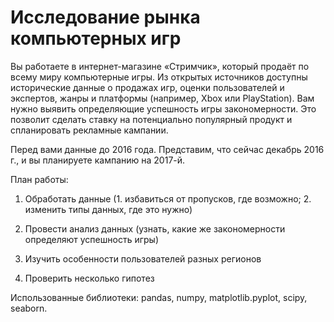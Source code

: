 # Исследование рынка компьютерных игр

Вы работаете в интернет-магазине «Стримчик», который продаёт по всему миру компьютерные игры. Из открытых источников доступны исторические данные о продажах игр, оценки пользователей и экспертов, жанры и платформы (например, Xbox или PlayStation). Вам нужно выявить определяющие успешность игры закономерности. Это позволит сделать ставку на потенциально популярный продукт и спланировать рекламные кампании.

Перед вами данные до 2016 года. Представим, что сейчас декабрь 2016 г., и вы планируете кампанию на 2017-й.

План работы:
1) Обработать данные (1. избавиться от пропусков, где возможно; 2. изменить типы данных, где это нужно)

2) Провести анализ данных (узнать, какие же закономерности определяют успешность игры)

3) Изучить особенности пользователей разных регионов

4) Проверить несколько гипотез

Использованные библиотеки: pandas, numpy, matplotlib.pyplot, scipy, seaborn.
